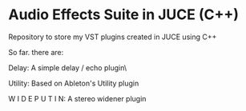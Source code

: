 # Audio Effects Suite in JUCE (C++)

Repository to store my VST plugins created in JUCE using C++

So far. there are:

Delay: A simple delay / echo plugin\

Utility: Based on Ableton's Utility plugin

W I D E P U T I N: A stereo widener plugin


    
